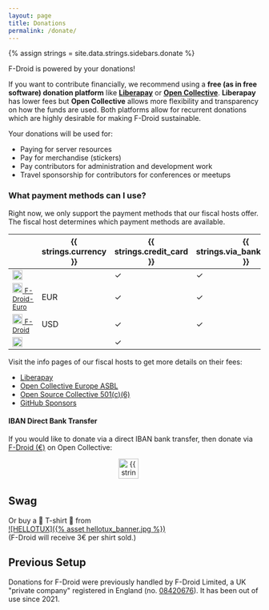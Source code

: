 ```yaml
---
layout: page
title: Donations
permalink: /donate/
---
```


{% assign strings = site.data.strings.sidebars.donate %}

F-Droid is powered by your donations!

If you want to contribute financially, we recommend using a **free (as in free software) donation platform** like **[Liberapay](https://liberapay.com/F-Droid-Data/)** or **[Open Collective](https://opencollective.com/f-droid/)**. **Liberapay** has lower fees but **Open Collective** allows more flexibility and transparency on how the funds are used.
Both platforms allow for recurrent donations which are highly desirable for making F-Droid sustainable.

Your donations will be used for:

* Paying for server resources
* Pay for merchandise (stickers)
* Pay contributors for administration and development work
* Travel sponsorship for contributors for conferences or meetups


### What payment methods can I use?

Right now, we only support the payment methods that our fiscal hosts offer.  The fiscal host determines which payment methods are available.

<div class="payment-methods"></div>

|      | {{ strings.currency }} | {{ strings.credit_card }} | {{ strings.via_bank_transfer }} | {{ strings.paypal }} |
|------|------------------------|---------------------------|---------------------------------|----------------------|
| [<img src="{% asset liberapay_donate_button.svg %}" height="20" alt="{{ strings.liberapay_alt }}" />](https://liberapay.com/F-Droid-Data/)                                 |     | ✓ | ✓ |   |
| [<img src="{% asset opencollectivelogo.svg %}" height="20" alt="{{ strings.opencollective_alt }}" /> <small>F-Droid-Euro</small>](https://opencollective.com/f-droid-euro) | EUR | ✓ | ✓ | ✓ |
| [<img src="{% asset opencollectivelogo.svg %}" height="20" alt="{{ strings.opencollective_alt }}" /> <small>F-Droid</small>](https://opencollective.com/f-droid)           | USD | ✓ | ✓ | ✓ |
| [<img src="{% asset github-sponsors.svg %}" height="20" alt="GitHub Sponsors" />](https://github.com/sponsors/f-droid)                                                     |     | ✓ |   |   |

Visit the info pages of our fiscal hosts to get more details on their fees:

* [Liberapay](https://liberapay.com/about/faq#fees)
* [Open Collective Europe ASBL](https://opencollective.com/europe)
* [Open Source Collective 501(c)(6)](https://opencollective.com/opensource)
* [GitHub Sponsors](https://docs.github.com/en/billing/managing-billing-for-github-sponsors/about-billing-for-github-sponsors)


#### IBAN Direct Bank Transfer

If you would like to donate via a direct IBAN bank transfer, then donate via [F-Droid (€)](https://opencollective.com/f-droid-euro) on Open Collective:

<p align="center">
<a href="https://opencollective.com/f-droid-euro"><img src="{% asset opencollective_button.png %}" height="40" alt="{{ strings.opencollective_alt }}"></a>
&nbsp; &nbsp; &nbsp;
</p>


## Swag

Or buy a 👕 T-shirt 👕 from <br>
[![HELLOTUX]({% asset hellotux_banner.jpg %})](https://www.hellotux.com/f-droid)<br>
(F-Droid will receive 3€ per shirt sold.)


## Previous Setup

Donations for F-Droid were previously handled by F-Droid Limited, a UK "private
company" registered in England
(no. [08420676](https://beta.companieshouse.gov.uk/company/08420676)).  It has
been out of use since 2021.

